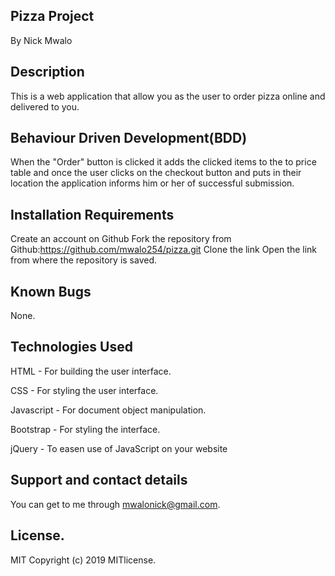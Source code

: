 ## Pizza Project
By Nick Mwalo

## Description
This is a web application that allow you as the user to order pizza online and delivered to you.

## Behaviour Driven Development(BDD)
When the "Order" button is clicked it adds the clicked items to the to price table and once the user clicks on the checkout button and puts in their location the application informs him or her of successful submission.

## Installation Requirements
Create an account on Github Fork the repository from Github:https://github.com/mwalo254/pizza.git Clone the link Open the link from where the repository is saved.

## Known Bugs

None.

## Technologies Used
HTML - For building the user interface.

CSS - For styling the user interface.

Javascript - For document object manipulation.

Bootstrap - For styling the interface.

jQuery - To easen use of JavaScript on your website

## Support and contact details
You can get to me through mwalonick@gmail.com.

## License.
MIT Copyright (c) 2019 MITlicense.
